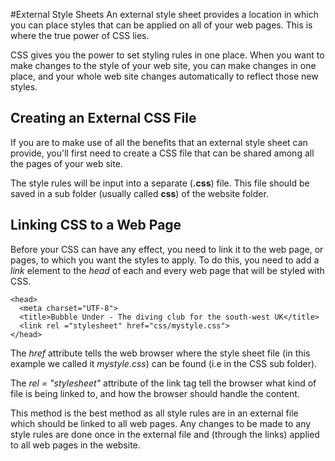 
#External Style Sheets
An external style sheet provides a location in which you can place styles that can be applied
on all of your web pages. This is where the true power of CSS lies.

CSS gives you the power to set styling rules in one place. When you want to make changes to the style of
your web site, you can make changes in one place, and your whole web site changes automatically to reflect those new styles.

## Creating an External CSS File
If you are to make use of all the benefits that an external style sheet can provide, you'll
first need to create a CSS file that can be shared among all the pages of your web site.

The style rules will be input into a separate (**.css**) file. This file should be saved in a sub folder (usually called **css**) of the website folder.

## Linking CSS to a Web Page
Before your CSS can have any effect, you need to link it to the web page, or pages, to which you want the styles to
apply. To do this, you need to add a *link* element to the *head* of each and every web page that will be
styled with CSS.
~~~
<head>
  <meta charset="UTF-8">
  <title>Bubble Under - The diving club for the south-west UK</title>
  <link rel ="stylesheet" href="css/mystyle.css">
</head>
~~~
The *href* attribute tells the web browser where the style sheet file (in this example we called it *mystyle.css*) can be found (i.e in the CSS sub folder).

The *rel = &quot;stylesheet&quot;*  attribute of the link tag tell the browser what kind of file is being linked to, and
how the browser should handle the content.

This method is the best method as all style rules are in an external file which should be linked to all web pages. Any changes to be made to any style rules
are done once in the external file and (through the links) applied to all web pages in the website.

